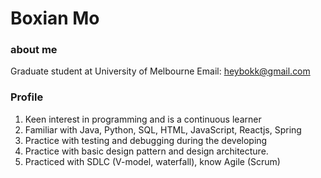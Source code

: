 # Boxian Mo
### about me 
Graduate student at University of Melbourne
Email: heybokk@gmail.com

### Profile
1. Keen interest in programming and is a continuous learner 
2. Familiar with Java, Python, SQL, HTML, JavaScript, Reactjs, Spring
3. Practice with testing and debugging during the developing 
4. Practice with basic design pattern and design architecture.
5. Practiced with SDLC (V-model, waterfall), know Agile (Scrum) 

